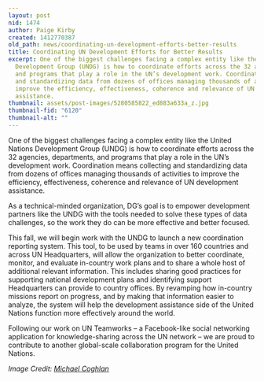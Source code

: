 ```yaml
---
layout: post
nid: 1474
author: Paige Kirby
created: 1412770387
old_path: news/coordinating-un-development-efforts-better-results
title: Coordinating UN Development Efforts for Better Results
excerpt: One of the biggest challenges facing a complex entity like the United Nations
  Development Group (UNDG) is how to coordinate efforts across the 32 agencies, departments,
  and programs that play a role in the UN’s development work. Coordination means collecting
  and standardizing data from dozens of offices managing thousands of activities to
  improve the efficiency, effectiveness, coherence and relevance of UN development
  assistance.
thumbnail: assets/post-images/5280585822_ed883a633a_z.jpg
thumbnail-fid: "6120"
thumbnail-alt: ""
---
```


One of the biggest challenges facing a complex entity like the United Nations Development Group (UNDG) is how to coordinate efforts across the 32 agencies, departments, and programs that play a role in the UN’s development work. Coordination means collecting and standardizing data from dozens of offices managing thousands of activities to improve the efficiency, effectiveness, coherence and relevance of UN development assistance.

As a technical-minded organization, DG’s goal is to empower development partners like the UNDG with the tools needed to solve these types of data challenges, so the work they do can be more effective and better focused.

This fall, we will begin work with the UNDG to launch a new coordination reporting system. This tool, to be used by teams in over 160 countries and across UN Headquarters, will allow the organization to better coordinate, monitor, and evaluate in-country work plans and to share a whole host of additional relevant information. This includes sharing good practices for supporting national development plans and identifying support Headquarters can provide to country offices. By revamping how in-country missions report on progress, and by making that information easier to analyze, the system will help the development assistance side of the United Nations function more effectively around the world.

Following our work on UN Teamworks – a Facebook-like social networking application for knowledge-sharing across the UN network – we are proud to contribute to another global-scale collaboration program for the United Nations.

*Image Credit: [Michael Coghlan](https://www.flickr.com/photos/mikecogh/5280585822)*
